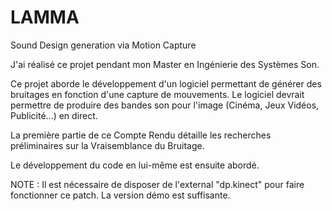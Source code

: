 # LAMMA
Sound Design generation via Motion Capture

J'ai réalisé ce projet pendant mon Master en Ingénierie des Systèmes Son.

Ce projet aborde le développement d'un logiciel permettant de générer des bruitages en fonction
d'une capture de mouvements. Le logiciel devrait permettre de produire des bandes son pour l'image
(Cinéma, Jeux Vidéos, Publicité...) en direct. 

La première partie de ce Compte Rendu détaille les recherches préliminaires sur la Vraisemblance du Bruitage.

Le développement du code en lui-même est ensuite abordé.

NOTE :
Il est nécessaire de disposer de l'external "dp.kinect" pour faire fonctionner ce patch. La version démo est suffisante.



